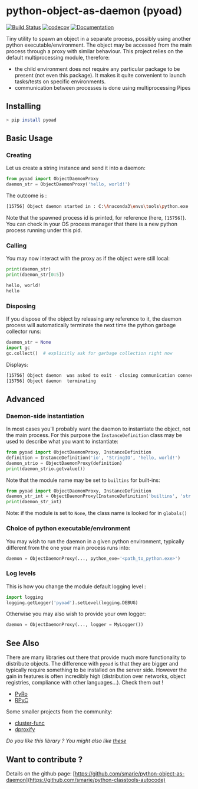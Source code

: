 # python-object-as-daemon (pyoad)

[![Build Status](https://travis-ci.org/smarie/python-object-as-daemon.svg?branch=master)](https://travis-ci.org/smarie/python-object-as-daemon) [![codecov](https://codecov.io/gh/smarie/python-object-as-daemon/branch/master/graph/badge.svg)](https://codecov.io/gh/smarie/python-object-as-daemon) [![Documentation](https://img.shields.io/badge/docs-latest-blue.svg)](https://smarie.github.io/python-object-as-daemon/)

Tiny utility to spawn an object in a separate process, possibly using another python executable/environment. The object may be accessed from the main process through a proxy with similar behaviour. This project relies on the default multiprocessing module, therefore:

* the child environment does not require any particular package to be present (not even this package). It makes it quite convenient to launch tasks/tests on specific environments.
* communication between processes is done using multiprocessing Pipes

## Installing

```bash
> pip install pyoad
```

## Basic Usage

### Creating

Let us create a string instance and send it into a daemon:

```python
from pyoad import ObjectDaemonProxy
daemon_str = ObjectDaemonProxy('hello, world!')
```

The outcome is :

```bash
[15756] Object daemon started in : C:\Anaconda3\envs\tools\python.exe
```

Note that the spawned process id is printed, for reference (here, `[15756]`). You can check in your OS process manager that there is a new python process running under this pid.


### Calling
 
You may now interact with the proxy as if the object were still local:

```python
print(daemon_str)
print(daemon_str[0:5])
```

```bash
hello, world!
hello
```

### Disposing

If you dispose of the object by releasing any reference to it, the daemon process will automatically terminate the next time the python garbage collector runs:

```python
daemon_str = None
import gc
gc.collect()  # explicitly ask for garbage collection right now
```

Displays:

```bash
[15756] Object daemon  was asked to exit - closing communication connection
[15756] Object daemon  terminating
```

## Advanced

### Daemon-side instantiation

In most cases you'll probably want the daemon to instantiate the object, not the main process. For this purpose the `InstanceDefinition` class may be used to describe what you want to instantiate:

```python
from pyoad import ObjectDaemonProxy, InstanceDefinition
definition = InstanceDefinition('io', 'StringIO', 'hello, world!')
daemon_strio = ObjectDaemonProxy(definition)
print(daemon_strio.getvalue())
```

Note that the module name may be set to `builtins` for built-ins:

```python
from pyoad import ObjectDaemonProxy, InstanceDefinition
daemon_str_int = ObjectDaemonProxy(InstanceDefinition('builtins', 'str', 1))
print(daemon_str_int)
```

Note: if the module is set to `None`, the class name is looked for in `globals()`

### Choice of python executable/environment

You may wish to run the daemon in a given python environment, typically different from the one your main process runs into:

```python
daemon = ObjectDaemonProxy(..., python_exe='<path_to_python.exe>')
```


### Log levels

This is how you change the module default logging level : 

```python
import logging
logging.getLogger('pyoad').setLevel(logging.DEBUG)
```

Otherwise you may also wish to provide your own logger:

```python
daemon = ObjectDaemonProxy(..., logger = MyLogger())
```


## See Also

There are many libraries out there that provide much more functionality to distribute objects. The difference with `pyoad` is that they are bigger and typically require something to be installed on the server side. However the gain in features is often incredibly high (distribution over networks, object registries, compliance with other languages...). Check them out ! 

* [PyRo](https://pythonhosted.org/Pyro4/)
* [RPyC](https://rpyc.readthedocs.io/en/latest/)


Some smaller projects from the community:

* [cluster-func](https://pypi.python.org/pypi/cluster-func)
* [dproxify](https://pypi.python.org/pypi/dproxify)


*Do you like this library ? You might also like [these](https://github.com/smarie?utf8=%E2%9C%93&tab=repositories&q=&type=&language=python)* 

## Want to contribute ?

Details on the github page: [https://github.com/smarie/python-object-as-daemon](https://github.com/smarie/python-classtools-autocode) 